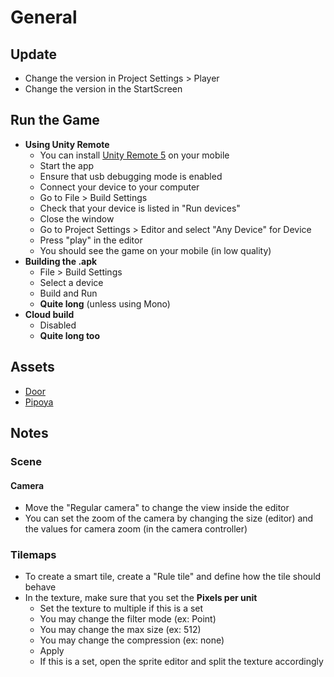 ﻿# General

## Update

* Change the version in Project Settings > Player
* Change the version in the StartScreen

## Run the Game

* **Using Unity Remote**
  * You can install [Unity Remote 5](https://play.google.com/store/apps/details?id=com.unity3d.mobileremote&hl=en_US&gl=US) on your mobile
  * Start the app
  * Ensure that usb debugging mode is enabled
  * Connect your device to your computer
  * Go to File > Build Settings
  * Check that your device is listed in "Run devices"
  * Close the window
  * Go to Project Settings > Editor and select "Any Device" for Device
  * Press "play" in the editor
  * You should see the game on your mobile (in low quality)
* **Building the .apk**
  * File > Build Settings
  * Select a device
  * Build and Run
  * **Quite long** (unless using Mono)
* **Cloud build**
  * Disabled
  * **Quite long too**

## Assets

* [Door](https://kalponic-studio.itch.io/side-scroller-village-tileset)
* [Pipoya](https://pipoya.itch.io/pipoya-rpg-tileset-32x32)

## Notes
### Scene
#### Camera

- Move the "Regular camera" to change the view inside the editor
- You can set the zoom of the camera by changing the size (editor) and the values for camera zoom (in the camera controller)

### Tilemaps

- To create a smart tile, create a "Rule tile" and define how the tile should behave
- In the texture, make sure that you set the **Pixels per unit**
  - Set the texture to multiple if this is a set
  - You may change the filter mode (ex: Point)
  - You may change the max size (ex: 512)
  - You may change the compression (ex: none)
  - Apply
  - If this is a set, open the sprite editor and split the texture accordingly